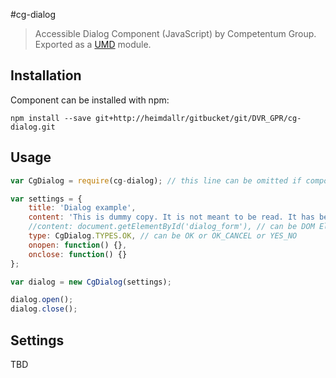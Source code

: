 #cg-dialog
 > Accessible Dialog Component (JavaScript) by Competentum Group.
  Exported as a [UMD](https://github.com/umdjs/umd) module.

## Installation
Component can be installed with npm:
```
npm install --save git+http://heimdallr/gitbucket/git/DVR_GPR/cg-dialog.git
```

## Usage
```javascript
var CgDialog = require(cg-dialog); // this line can be omitted if component was added via script tag

var settings = {
    title: 'Dialog example',
    content: 'This is dummy copy. It is not meant to be read. It has been placed here solely to demonstrate the look and feel of finished, typeset text. Only for show. He who searches for meaning here will be sorely disappointed.',
    //content: document.getElementById('dialog_form'), // can be DOM Element
    type: CgDialog.TYPES.OK, // can be OK or OK_CANCEL or YES_NO
    onopen: function() {},
    onclose: function() {}
};

var dialog = new CgDialog(settings);

dialog.open();
dialog.close();

```

## Settings
TBD